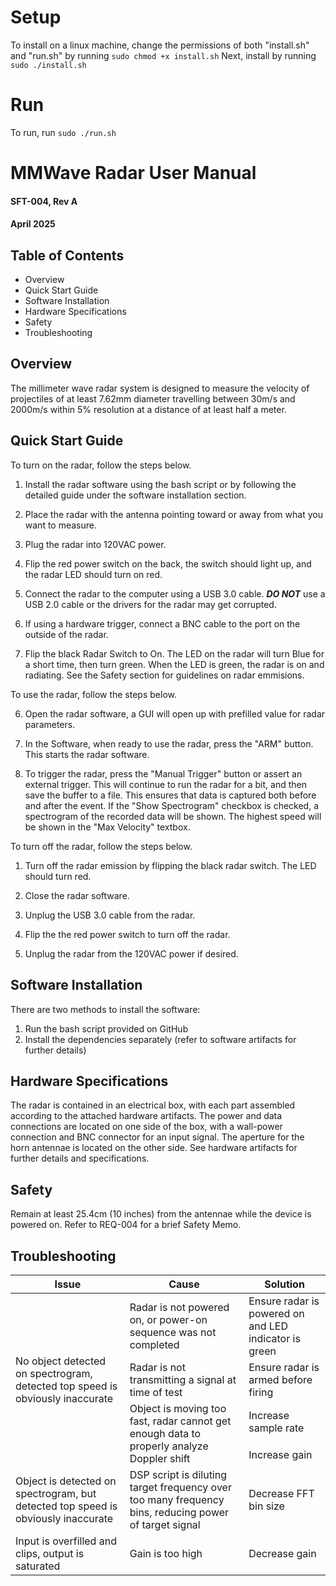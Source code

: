 # Setup

To install on a linux machine, change the permissions of both "install.sh" and "run.sh" by running `sudo chmod +x install.sh`
Next, install by running `sudo ./install.sh`

# Run

To run, run `sudo ./run.sh`



# MMWave Radar User Manual

#### SFT-004, Rev A
#### April 2025

## Table of Contents

<ul>

<li>Overview
<li>Quick Start Guide
<li>Software Installation
<li>Hardware Specifications
<li>Safety
<li>Troubleshooting

</ul>

## Overview

The millimeter wave radar system is designed to measure the velocity of projectiles of at least 7.62mm diameter travelling between 30m/s and 2000m/s within 5% resolution at a distance of at least half a meter. 

## Quick Start Guide

To turn on the radar, follow the steps below.

1. Install the radar software using the bash script or by following the detailed guide under the software installation section.

1. Place the radar with the antenna pointing toward or away from what you want to measure.

2. Plug the radar into 120VAC power.

3. Flip the red power switch on the back, the switch should light up, and the radar LED should turn on red. 

4. Connect the radar to the computer using a USB 3.0 cable. <b><i>DO NOT</i></b> use a USB 2.0 cable or the drivers for the radar may get corrupted.

5. If using a hardware trigger, connect a BNC cable to the port on the outside of the radar. 

7. Flip the black Radar Switch to On. The LED on the radar will turn Blue for a short time, then turn green. When the LED is green, the radar is on and radiating. See the Safety section for guidelines on radar emmisions. 

To use the radar, follow the steps below.

6. Open the radar software, a GUI will open up with prefilled value for radar parameters. 

8. In the Software, when ready to use the radar, press the "ARM" button. This starts the radar software. 

9. To trigger the radar, press the "Manual Trigger" button or assert an external trigger. This will continue to run the radar for a bit, and then save the buffer to a file. This ensures that data is captured both before and after the event. If the "Show Spectrogram" checkbox is checked, a spectrogram of the recorded data will be shown. The highest speed will be shown in the "Max Velocity" textbox. 

To turn off the radar, follow the steps below. 

1. Turn off the radar emission by flipping the black radar switch. The LED should turn red. 

2. Close the radar software.

3. Unplug the USB 3.0 cable from the radar. 

4. Flip the the red power switch to turn off the radar. 

5. Unplug the radar from the 120VAC power if desired.

## Software Installation

There are two methods to install the software:

<ol>
<li>Run the bash script provided on GitHub
<li>Install the dependencies separately (refer to software artifacts for further details)
</ol>

## Hardware Specifications

The radar is contained in an electrical box, with each part assembled according to the attached hardware artifacts. The power and data connections are located on one side of the box, with a wall-power connection and BNC connector for an input signal. The aperture for the horn antennae is located on the other side. See hardware artifacts for further details and specifications.

## Safety

Remain at least 25.4cm (10 inches) from the antennae while the device is powered on. Refer to REQ-004 for a brief Safety Memo.

## Troubleshooting

<table>
    <thead>
        <tr>
            <th>Issue</th>
            <th>Cause</th>
            <th>Solution</th>
        </tr>
    </thead>
    <tbody>
        <tr>
            <td rowspan=4>No object detected on spectrogram, detected top speed is obviously inaccurate</td>
            <td>Radar is not powered on, or power-on sequence was not completed</td>
            <td>Ensure radar is powered on and LED indicator is green</td>
        </tr>
        <tr>
            <td>Radar is not transmitting a signal at time of test</td>
            <td>Ensure radar is armed before firing</td>
        </tr>
        <tr>
            <td rowspan=2>Object is moving too fast, radar cannot get enough data to properly analyze Doppler shift</td>
            <td>Increase sample rate</td>
        </tr>
        <tr>
            <td>Increase gain</td>
        </tr>
        <tr>
            <td>Object is detected on spectrogram, but detected top speed is obviously inaccurate</td>
            <td>DSP script is diluting target frequency over too many frequency bins, reducing power of target signal</td>
            <td>Decrease FFT bin size</td>
        </tr>
        <tr>
            <td>Input is overfilled and clips, output is saturated</td>
            <td>Gain is too high</td>
            <td>Decrease gain</td>
        </tr>
    </tbody>
</table>
